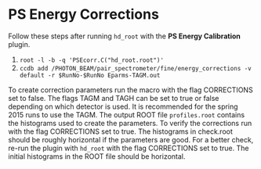 # PS Energy Corrections
Follow these steps after running `hd_root` with the **PS Energy Calibration** plugin.

1. `root -l -b -q 'PSEcorr.C("hd_root.root")'`
2. `ccdb add /PHOTON_BEAM/pair_spectrometer/fine/energy_corrections -v default -r $RunNo-$RunNo Eparms-TAGM.out`

To create correction parameters run the macro with the flag CORRECTIONS set to false. The flags TAGM and TAGH can be set to true or false depending on which detector is used. It is recommended for the spring 2015 runs to use the TAGM. The output ROOT file `profiles.root` contains the histograms used to create the parameters. To verify the corrections run with the flag CORRECTIONS set to true. The histograms in check.root should be roughly horizontal if the parameters are good. For a better check, re-run the plugin with `hd_root` with the flag CORRECTIONS set to true. The initial histograms in the ROOT file should be horizontal.
